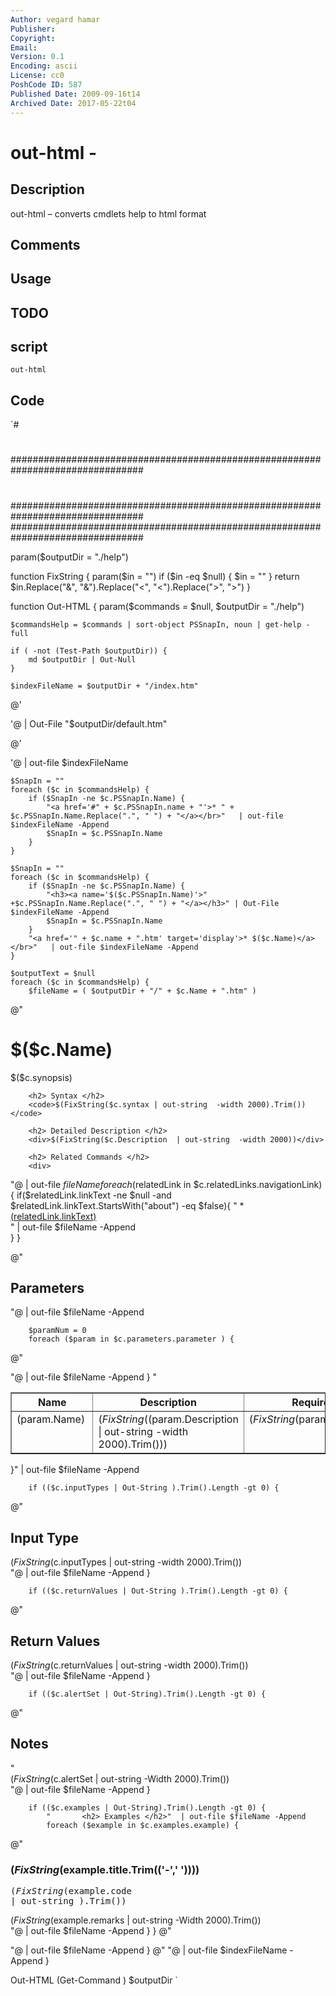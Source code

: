 ```yaml
---
Author: vegard hamar
Publisher: 
Copyright: 
Email: 
Version: 0.1
Encoding: ascii
License: cc0
PoshCode ID: 587
Published Date: 2009-09-16t14
Archived Date: 2017-05-22t04
---
```


# out-html - 

## Description

out-html – converts cmdlets help to html format

## Comments



## Usage



## TODO



## script

`out-html`

## Code

`#
 #
 ################################################################################
 #
 ################################################################################
 ################################################################################
 
 param($outputDir = "./help")
 
 function FixString {
 	param($in = "")
 	if ($in -eq $null) {
 		$in = ""
 	}
 	return $in.Replace("&", "&amp;").Replace("<", "&lt;").Replace(">", "&gt;")
 }
 
 function Out-HTML {
 	param($commands = $null, $outputDir = "./help")
 
 	$commandsHelp = $commands | sort-object PSSnapIn, noun | get-help -full
 
 	if ( -not (Test-Path $outputDir)) {
 		md $outputDir | Out-Null
 	}
 
 	$indexFileName = $outputDir + "/index.htm"
 	
 @'
 <html>
 	<head>
 		<title>PowerShell Help</title>
 	</head>
 	<frameset cols="250,*">
 		<frame src="./index.htm" />
 		<frame src="" name="display"/>
 	</frameset>
 </html>
 '@ | Out-File "$outputDir/default.htm"
 
 @'
 <html>
 	<head>
 		<title>PowerShell Help</title>
 	</head>
 	<body>
 '@  | out-file $indexFileName
 
 	$SnapIn = ""
 	foreach ($c in $commandsHelp) {
 		if ($SnapIn -ne $c.PSSnapIn.Name) {
 			"<a href='#" + $c.PSSnapIn.name + "'>* " + $c.PSSnapIn.Name.Replace(".", " ") + "</a></br>"   | out-file $indexFileName -Append
 			$SnapIn = $c.PSSnapIn.Name
 		}
 	}
 
 	$SnapIn = ""
 	foreach ($c in $commandsHelp) {
 		if ($SnapIn -ne $c.PSSnapIn.Name) {
 			"<h3><a name='$($c.PSSnapIn.Name)'>" +$c.PSSnapIn.Name.Replace(".", " ") + "</a></h3>" | Out-File $indexFileName -Append
 			$SnapIn = $c.PSSnapIn.Name
 		}
 		"<a href='" + $c.name + ".htm' target='display'>* $($c.Name)</a></br>"   | out-file $indexFileName -Append
 	}
 
 	$outputText = $null
 	foreach ($c in $commandsHelp) {
 		$fileName = ( $outputDir + "/" + $c.Name + ".htm" )
 
 @"
 <html>
 	<head>
 		<title>$($c.Name)</title>
 	</head>
 	<body>
 		<h1>$($c.Name)</h1>
 		<div>$($c.synopsis)</div>
 
 		<h2> Syntax </h2>
 		<code>$(FixString($c.syntax | out-string  -width 2000).Trim())</code>  
 
 		<h2> Detailed Description </h2>
 		<div>$(FixString($c.Description  | out-string  -width 2000))</div>
 
 		<h2> Related Commands </h2>
 		<div>
 "@ | out-file $fileName 
 		foreach ($relatedLink in $c.relatedLinks.navigationLink) {
 			if($relatedLink.linkText -ne $null -and $relatedLink.linkText.StartsWith("about") -eq $false){
 				"			* <a href='$($relatedLink.linkText).htm'>$($relatedLink.linkText)</a><br/>" | out-file $fileName -Append         
 			}
 		}
 	  
 @"
 		</div>
 		<h2> Parameters </h2>
 		<table border='1'>
 			<tr>
 				<th>Name</th>
 				<th>Description</th>
 				<th>Required?</th>
 				<th>Pipeline Input</th>
 				<th>Default Value</th>
 			</tr>
 "@   | out-file $fileName -Append
 
 		$paramNum = 0
 		foreach ($param in $c.parameters.parameter ) {
 @"
 			<tr valign='top'>
 				<td>$($param.Name)&nbsp;</td>
 				<td>$(FixString(($param.Description  | out-string  -width 2000).Trim()))&nbsp;</td>
 				<td>$(FixString($param.Required))&nbsp;</td>
 				<td>$(FixString($param.PipelineInput))&nbsp;</td>
 				<td>$(FixString($param.DefaultValue))&nbsp;</td>
 			</tr>
 "@  | out-file $fileName -Append
 		}
 		"		</table>}"  | out-file $fileName -Append
    
 		if (($c.inputTypes | Out-String ).Trim().Length -gt 0) {
 @"
 		<h2> Input Type </h2>
 		<div>$(FixString($c.inputTypes  | out-string  -width 2000).Trim())</div>
 "@  | out-file $fileName -Append
 		}
    
 		if (($c.returnValues | Out-String ).Trim().Length -gt 0) {
 @"
 		<h2> Return Values </h2>
 		<div>$(FixString($c.returnValues  | out-string  -width 2000).Trim())</div>
 "@  | out-file $fileName -Append
 		}
           
 		if (($c.alertSet | Out-String).Trim().Length -gt 0) {
 @"
 		<h2> Notes </h2>
 			"<div>$(FixString($c.alertSet  | out-string -Width 2000).Trim())</div>
 "@  | out-file $fileName -Append
 		}
    
 		if (($c.examples | Out-String).Trim().Length -gt 0) {
 			"		<h2> Examples </h2>"  | out-file $fileName -Append      
 			foreach ($example in $c.examples.example) {
 @"
 		<h3> $(FixString($example.title.Trim(('-',' '))))</h3>
 				<pre>$(FixString($example.code | out-string ).Trim())</pre>
 				<div>$(FixString($example.remarks | out-string -Width 2000).Trim())</div>
 "@  | out-file $fileName -Append
 			}
 		}
 @"
 	</body>
 </html>
 "@ | out-file $fileName -Append
 	}
 @"
 	</body>
 </html>
 "@ | out-file $indexFileName -Append
 }
 
 Out-HTML (Get-Command ) $outputDir
`

